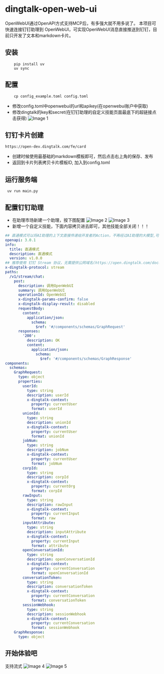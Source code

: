# dingtalk-open-web-ui
OpenWebUI通过OpenAPI方式支持MCP后，有多强大就不用多说了。
本项目可快速连接钉钉助理到 OpenWebUI，可实现OpenWebUI消息直接推送到钉钉，目前只开发了文本和markdown卡片。
## 安装
``` shell
    pip install uv
    uv sync
```
## 配置
```
    cp config_example.toml config.toml
```
* 修改config.toml中openwebui的url和apikey(在openwebui账户中获取)
* 修改dingtalk的key和secret(在钉钉助理的自定义技能页面最底下的超链接点击获得)
![Image 1](images/7483B15B730874A9909A147E4755E5A3.png)

## 钉钉卡片创建
    https://open-dev.dingtalk.com/fe/card
* 创建时候使用最基础的markdown模板即可，然后点击右上角的保存、发布
* 返回到卡片列表拷贝卡片模板ID, 加入到config.toml

## 运行服务端
``` shell
 uv run main.py
```
## 配置钉钉助理
* 在助理市场新建一个助理，按下图配置
![Image 2](images/60F62209D1AEE3B03F36F727CCEBBC11.png)
![Image 3](images/251A6B51AE77E566D764E78C583C9C62.png)
* 新增一个自定义技能，下面内容拷贝进去即可，其他技能全部关闭！！！
``` yaml
## 直通模式可以将AI助理的上下文直接传递给开发者的Action，不再经过AI助理的大模型,可参考文档(https://opensource.dingtalk.com/developerpedia/docs/explore/tutorials/assistant_ability/passthrough_mode/java/intro)
openapi: 3.0.1
info:
  title: 直通模式
  description: 直通模式
  version: v1.0.0
## 推荐使用 钉钉 Stream 协议，无需提供公网域名(https://open.dingtalk.com/document/ai-dev/actions-advanced-settings#dc65a46ae9nis)
x-dingtalk-protocol: stream
paths:
  /v1/stream/chat:
    post:
      description: 调用OpenWebUI
      summary: 调用OpenWebUI
      operationId: OpenWebUI
      x-dingtalk-params-confirm: false
      x-dingtalk-display-result: disabled
      requestBody:
        content:
          application/json:
            schema:
              $ref: '#/components/schemas/GraphRequest'
      responses:
        '200':
          description: OK
          content:
            application/json:
              schema:
                $ref: '#/components/schemas/GraphResponse'
components:
  schemas:
    GraphRequest:
      type: object
      properties:
        userId:
          type: string
          description: userId
          x-dingtalk-context:
            property: currentUser
            format: userId
        unionId:
          type: string
          description: unionId
          x-dingtalk-context:
            property: currentUser
            format: unionId
        jobNum:
          type: string
          description: jobNum
          x-dingtalk-context:
            property: currentUser
            format: jobNum
        corpId:
          type: string
          description: corpId
          x-dingtalk-context:
            property: currentOrg
            format: corpId
        rawInput:
          type: string
          description: rawInput
          x-dingtalk-context:
            property: currentInput
            format: raw
        inputAttribute:
          type: string
          description: inputAttribute
          x-dingtalk-context:
            property: currentInput
            format: attribute
        openConversationId:
          type: string
          description: openConversationId
          x-dingtalk-context:
            property: currentConversation
            format: openConversationId
        conversationToken:
          type: string
          description: conversationToken
          x-dingtalk-context:
            property: currentConversation
            format: conversationToken
        sessionWebhook:
          type: string
          description: sessionWebhook
          x-dingtalk-context:
            property: currentConversation
            format: sessionWebhook
    GraphResponse:
      type: object
```

## 开始体验吧
支持流式
![Image 4](images/3FFDBE59AB82BB217E461C7F146FDAAE.jpg)
![Image 5](images/461EDEABDDA87D205C9DBA7C798B16B5.jpg)
